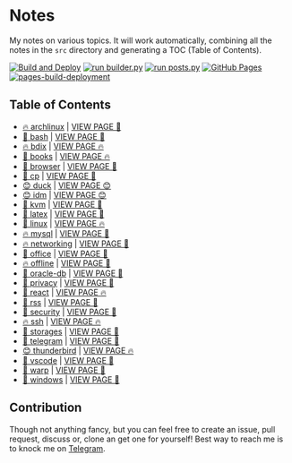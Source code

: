 # Notes

My notes on various topics. It will work automatically, combining all the notes in the `src` directory and generating a TOC (Table of Contents).

[![Build and Deploy](https://github.com/SharafatKarim/notes/actions/workflows/action.yml/badge.svg)](https://github.com/SharafatKarim/notes/actions/workflows/action.yml)
[![run builder.py](https://github.com/SharafatKarim/notes/actions/workflows/action.yml/badge.svg)](https://github.com/SharafatKarim/notes/actions/workflows/action.yml)
[![run posts.py](https://github.com/SharafatKarim/notes/actions/workflows/posts.yml/badge.svg)](https://github.com/SharafatKarim/notes/actions/workflows/posts.yml)
[![GitHub Pages](https://github.com/SharafatKarim/notes/actions/workflows/gh-pages.yml/badge.svg)](https://github.com/SharafatKarim/notes/actions/workflows/gh-pages.yml)
[![pages-build-deployment](https://github.com/SharafatKarim/notes/actions/workflows/pages/pages-build-deployment/badge.svg)](https://github.com/SharafatKarim/notes/actions/workflows/pages/pages-build-deployment)


## Table of Contents

- [🔥 archlinux](src/archlinux.md) | <a href='https://sharafat.is-a.dev/notes/archlinux' target='_blank'>VIEW PAGE 🚀</a>
- [🌟 bash](src/bash.md) | <a href='https://sharafat.is-a.dev/notes/bash' target='_blank'>VIEW PAGE 🤖</a>
- [🔥 bdix](src/bdix.md) | <a href='https://sharafat.is-a.dev/notes/bdix' target='_blank'>VIEW PAGE 🔥</a>
- [🎸 books](src/books.md) | <a href='https://sharafat.is-a.dev/notes/books' target='_blank'>VIEW PAGE 🔥</a>
- [🍕 browser](src/browser.md) | <a href='https://sharafat.is-a.dev/notes/browser' target='_blank'>VIEW PAGE 🌟</a>
- [🍕 cp](src/cp.md) | <a href='https://sharafat.is-a.dev/notes/cp' target='_blank'>VIEW PAGE 🚀</a>
- [😊 duck](src/duck.md) | <a href='https://sharafat.is-a.dev/notes/duck' target='_blank'>VIEW PAGE 😊</a>
- [😊 idm](src/idm.md) | <a href='https://sharafat.is-a.dev/notes/idm' target='_blank'>VIEW PAGE 😊</a>
- [🤖 kvm](src/kvm.md) | <a href='https://sharafat.is-a.dev/notes/kvm' target='_blank'>VIEW PAGE 👾</a>
- [🎉 latex](src/latex.md) | <a href='https://sharafat.is-a.dev/notes/latex' target='_blank'>VIEW PAGE 🚀</a>
- [🤖 linux](src/linux.md) | <a href='https://sharafat.is-a.dev/notes/linux' target='_blank'>VIEW PAGE 🔥</a>
- [🔥 mysql](src/mysql.md) | <a href='https://sharafat.is-a.dev/notes/mysql' target='_blank'>VIEW PAGE 🎸</a>
- [🔥 networking](src/networking.md) | <a href='https://sharafat.is-a.dev/notes/networking' target='_blank'>VIEW PAGE 🚀</a>
- [🤖 office](src/office.md) | <a href='https://sharafat.is-a.dev/notes/office' target='_blank'>VIEW PAGE 🌈</a>
- [🔥 offline](src/offline.md) | <a href='https://sharafat.is-a.dev/notes/offline' target='_blank'>VIEW PAGE 🚀</a>
- [🎉 oracle-db](src/oracle-db.md) | <a href='https://sharafat.is-a.dev/notes/oracle-db' target='_blank'>VIEW PAGE 🚀</a>
- [🌈 privacy](src/privacy.md) | <a href='https://sharafat.is-a.dev/notes/privacy' target='_blank'>VIEW PAGE 🌈</a>
- [🌈 react](src/react.md) | <a href='https://sharafat.is-a.dev/notes/react' target='_blank'>VIEW PAGE 🔥</a>
- [🤖 rss](src/rss.md) | <a href='https://sharafat.is-a.dev/notes/rss' target='_blank'>VIEW PAGE 🌈</a>
- [🎸 security](src/security.md) | <a href='https://sharafat.is-a.dev/notes/security' target='_blank'>VIEW PAGE 🍕</a>
- [🔥 ssh](src/ssh.md) | <a href='https://sharafat.is-a.dev/notes/ssh' target='_blank'>VIEW PAGE 🔥</a>
- [🌈 storages](src/storages.md) | <a href='https://sharafat.is-a.dev/notes/storages' target='_blank'>VIEW PAGE 👾</a>
- [🤖 telegram](src/telegram.md) | <a href='https://sharafat.is-a.dev/notes/telegram' target='_blank'>VIEW PAGE 🍕</a>
- [😊 thunderbird](src/thunderbird.md) | <a href='https://sharafat.is-a.dev/notes/thunderbird' target='_blank'>VIEW PAGE 🔥</a>
- [👾 vscode](src/vscode.md) | <a href='https://sharafat.is-a.dev/notes/vscode' target='_blank'>VIEW PAGE 🚀</a>
- [🌈 warp](src/warp.md) | <a href='https://sharafat.is-a.dev/notes/warp' target='_blank'>VIEW PAGE 🌈</a>
- [🌟 windows](src/windows.md) | <a href='https://sharafat.is-a.dev/notes/windows' target='_blank'>VIEW PAGE 👾</a>

## Contribution

Though not anything fancy, but you can feel free to create an issue, pull request, discuss or, clone an get one for yourself!
Best way to reach me is to knock me on [Telegram](https://t.me/SharafatKarim).

